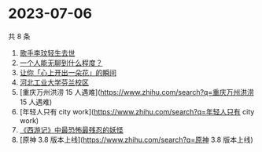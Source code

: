 # 2023-07-06

共 8 条

<!-- BEGIN -->
<!-- 最后更新时间 Thu Jul 06 2023 05:12:21 GMT+0800 (China Standard Time) -->

1. [歌手李玟轻生去世](https://www.zhihu.com/search?q=歌手李玟轻生去世)
1. [一个人能无聊到什么程度？](https://www.zhihu.com/search?q=一个人能无聊到什么程度？)
1. [让你「心上开出一朵花」的瞬间](https://www.zhihu.com/search?q=让你「心上开出一朵花」的瞬间)
1. [河北工业大学芬兰校区](https://www.zhihu.com/search?q=河北工业大学芬兰校区)
1. [重庆万州洪涝 15 人遇难](https://www.zhihu.com/search?q=重庆万州洪涝 15
   人遇难)
1. [年轻人只有 city work](https://www.zhihu.com/search?q=年轻人只有 city work)
1. [《西游记》中最恐怖最残忍的妖怪](https://www.zhihu.com/search?q=《西游记》中最恐怖最残忍的妖怪)
1. [原神 3.8 版本上线](https://www.zhihu.com/search?q=原神 3.8 版本上线)

<!-- END -->
